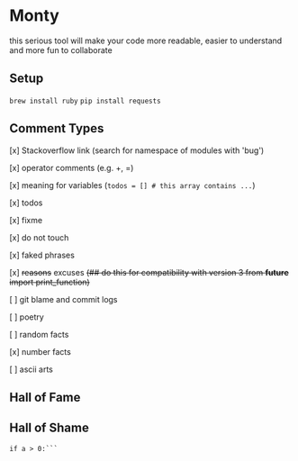 # Monty
this serious tool will make your code more readable, easier to understand and more fun to collaborate


## Setup
`brew install ruby`
`pip install requests`

## Comment Types

[x] Stackoverflow link (search for namespace of modules with 'bug')

[x] operator comments (e.g. +, =)

[x] meaning for variables (`todos = [] # this array contains ...`)

[x] todos

[x] fixme

[x] do not touch

[x] faked phrases 

[x] ~~reasons~~ excuses ~~(## do this for compatibility with version 3 from __future__ import print_function)~~

[ ] git blame and commit logs

[ ] poetry

[ ] random facts

[x] number facts

[ ] ascii arts


## Hall of Fame


## Hall of Shame

```#&# TODO: consider scenario where a > 0
if a > 0:```
